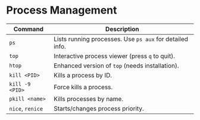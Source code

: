 # Process Management

| Command | Description |
|--------|-------------|
| `ps` | Lists running processes. Use `ps aux` for detailed info. |
| `top` | Interactive process viewer (press `q` to quit). |
| `htop` | Enhanced version of `top` (needs installation). |
| `kill <PID>` | Kills a process by ID. |
| `kill -9 <PID>` | Force kills a process. |
| `pkill <name>` | Kills processes by name. |
| `nice`, `renice` | Starts/changes process priority. |
